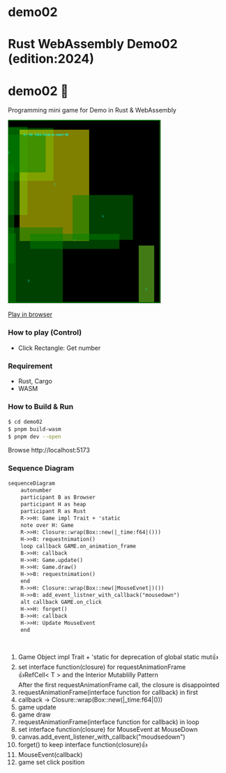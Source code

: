 # demo02
Rust WebAssembly Demo02 (edition:2024)
=======
demo02 🎨
========
Programming mini game for Demo in Rust & WebAssembly

[![screenshot](screen.png)](https://myurioka.github.io/demo02/)

[Play in browser](https://myurioka.github.io/demo02)

### How to play (Control)

  * Click Rectangle: Get number

### Requirement
  * Rust, Cargo
  * WASM

### How to Build & Run

  ```sh
  $ cd demo02
  $ pnpm build-wasm
  $ pnpm dev --open
  ```
  Browse http://localhost:5173

### Sequence Diagram

```mermaid
sequenceDiagram
    autonumber
    participant B as Browser
    participant H as heap
    participant R as Rust
    R->>H: Game impl Trait + 'static
    note over H: Game
    R->>H: Closure::wrap(Box::new(|_time:f64|()))
    H->>B: requestnimation()
    loop callback GAME.on_animation_frame
    B->>H: callback
    H->>H: Game.update()
    H->>H: Game.draw()
    H->>B: requestnimation()
    end
    R->>H: Closure::wrap(Box::new(|MouseEvnet|)())
    H->>B: add_event_listner_with_callback("mousedown")
    alt callback GAME.on_click
    H->>H: forget()
    B->>H: callback
    H->>H: Update MouseEvent
    end
```
<br>
<ol>
<li>Game Object impl Trait + 'static for deprecation of global static mut👍 </li>
<li>set interface function(closure) for requestAnimationFrame <br/> 👍RefCell< T > and the Interior Mutablilly Pattern<br/> After the first requestAnimationFrame call, the closure is disappointed</li>
<li>requestAnimationFrame(interface function for callback) in first</li>
<li>callback → Closure::wrap(Box::new(|_time:f64|())) 
<li>game update</li>
<li>game draw</li>
<li>requestAnimationFrame(interface function for callback) in loop</li>
<li>set interface function(closure) for MouseEvent at MouseDown</li>
<li>canvas.add_event_listener_with_callback("moudsedown")</li>
<li>forget() to keep interface function(closure)👍</li>
<li>MouseEvent(callback)</li>
<li>game set click position</li>
</ol>